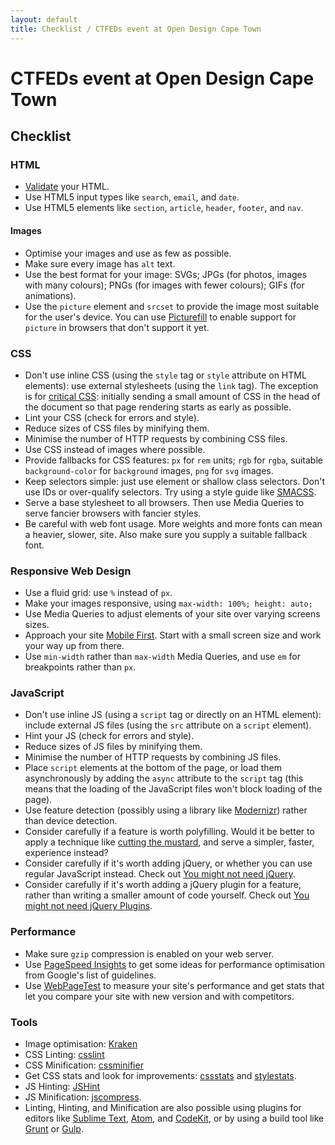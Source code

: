 ```yaml
---
layout: default
title: Checklist / CTFEDs event at Open Design Cape Town
---
```


# CTFEDs event at Open Design Cape Town

## Checklist

### HTML

* [Validate](http://validator.w3.org/) your HTML.
* Use HTML5 input types like `search`, `email`, and `date`.
* Use HTML5 elements like `section`, `article`, `header`, `footer`, and `nav`.

#### Images

* Optimise your images and use as few as possible.
* Make sure every image has `alt` text.
* Use the best format for your image: SVGs; JPGs (for photos, images with many colours); PNGs (for images with fewer colours); GIFs (for animations).
* Use the `picture` element and `srcset` to provide the image most suitable for the user's device. You can use [Picturefill](http://scottjehl.github.io/picturefill/) to enable support for `picture` in browsers that don't support it yet.

### CSS

* Don't use inline CSS (using the `style` tag or `style` attribute on HTML elements): use external stylesheets (using the `link` tag). The exception is for [critical CSS](https://developers.google.com/speed/docs/insights/PrioritizeVisibleContent#RemoveUnusedCSS): initially sending a small amount of CSS in the head of the document so that page rendering starts as early as possible.
* Lint your CSS (check for errors and style).
* Reduce sizes of CSS files by minifying them. 
* Minimise the number of HTTP requests by combining CSS files.
* Use CSS instead of images where possible.
* Provide fallbacks for CSS features: `px` for `rem` units; `rgb` for `rgba`, suitable `background-color` for `background` images, `png` for `svg` images.
* Keep selectors simple: just use element or shallow class selectors. Don't use IDs or over-qualify selectors. Try using a style guide like [SMACSS](https://smacss.com/).
* Serve a base stylesheet to all browsers. Then use Media Queries to serve fancier browsers with fancier styles.
* Be careful with web font usage. More weights and more fonts can mean a heavier, slower, site. Also make sure you supply a suitable fallback font.

### Responsive Web Design

* Use a fluid grid: use `%` instead of `px`.
* Make your images responsive, using `max-width: 100%; height: auto;`
* Use Media Queries to adjust elements of your site over varying screens sizes.
* Approach your site [Mobile First](http://www.lukew.com/resources/mobile_first.asp). Start with a small screen size and work your way up from there.
* Use `min-width` rather than `max-width` Media Queries, and use `em` for breakpoints rather than `px`.

### JavaScript

* Don't use inline JS (using a `script` tag or directly on an HTML element): include external JS files (using the `src` attribute on a `script` element).
* Hint your JS (check for errors and style).
* Reduce sizes of JS files by minifying them.
* Minimise the number of HTTP requests by combining JS files.
* Place `script` elements at the bottom of the page, or load them asynchronously by adding the `async` attribute to the `script` tag (this means that the loading of the JavaScript files won't block loading of the page).
* Use feature detection (possibly using a library like [Modernizr](http://modernizr.com/)) rather than device detection.
* Consider carefully if a feature is worth polyfilling. Would it be better to apply a technique like [cutting the mustard](http://responsivenews.co.uk/post/18948466399/cutting-the-mustard), and serve a simpler, faster, experience instead?
* Consider carefully if it's worth adding jQuery, or whether you can use regular JavaScript instead. Check out [You might not need jQuery](http://youmightnotneedjquery.com/).
* Consider carefully if it's worth adding a jQuery plugin for a feature, rather than writing a smaller amount of code yourself. Check out [You might not need jQuery Plugins](http://youmightnotneedjqueryplugins.com/).

### Performance

* Make sure `gzip` compression is enabled on your web server.
* Use [PageSpeed Insights](https://developers.google.com/speed/pagespeed/insights/) to get some ideas for performance optimisation from Google's list of guidelines.
* Use [WebPageTest](http://www.webpagetest.org/) to measure your site's performance and get stats that let you compare your site with new version and with competitors.


### Tools

* Image optimisation: [Kraken](https://kraken.io/)
* CSS Linting: [csslint](http://csslint.net/)
* CSS Minification: [cssminifier](http://cssminifier.com/)
* Get CSS stats and look for improvements: [cssstats](http://cssstats.com/) and [stylestats](http://www.stylestats.org/).
* JS Hinting: [JSHint](http://jshint.com/)
* JS Minification: [jscompress](http://jscompress.com/).
* Linting, Hinting, and Minification are also possible using plugins for editors like [Sublime Text](http://www.sublimetext.com/), [Atom](https://atom.io/), and [CodeKit](https://incident57.com/codekit/), or by using a build tool like [Grunt](http://gruntjs.com/) or [Gulp](http://gulpjs.com/).
